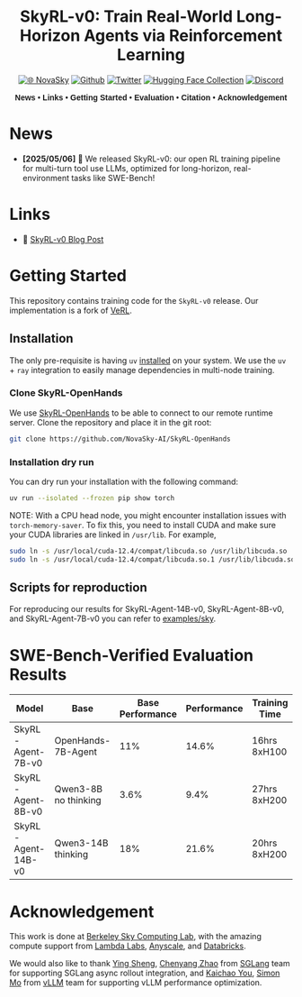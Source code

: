 <div align="center">

# SkyRL-v0: Train Real-World Long-Horizon Agents via Reinforcement Learning

[![🌐 NovaSky](https://img.shields.io/badge/-Visit%20Website-5865F2?style=for-the-badge)](https://novasky-ai.github.io/) [![Github](https://img.shields.io/badge/SkyRL-000000?style=for-the-badge&logo=github&logoColor=000&logoColor=white)](https://github.com/NovaSky-AI/SkyRL) [![Twitter](https://img.shields.io/badge/NovaSky-white?style=for-the-badge&logo=X&logoColor=000&color=000&labelColor=white)](https://x.com/NovaSkyAI) [![Hugging Face Collection](https://img.shields.io/badge/NovaSky-fcd022?style=for-the-badge&logo=huggingface&logoColor=000&labelColor)](https://huggingface.co/NovaSky-AI) [![Discord](https://img.shields.io/badge/NovaSky-5865F2?style=for-the-badge&logo=discord&logoColor=white)](https://discord.gg/RBAjeWSA)




<div align="center" style="font-family: Arial, sans-serif;">
  <p>
    <a href="#news" style="text-decoration: none; font-weight: bold;">News</a> •
    <a href="#links" style="text-decoration: none; font-weight: bold;">Links</a> •
    <a href="#getting-started" style="text-decoration: none; font-weight: bold;">Getting Started</a> •
    <a href="#evaluation" style="text-decoration: none; font-weight: bold;">Evaluation</a> •
    <a href="#citation" style="text-decoration: none; font-weight: bold;">Citation</a> •
    <a href="#acknowledgement" style="text-decoration: none; font-weight: bold;">Acknowledgement</a> 
  </p>
</div>

</div>


# News
- **[2025/05/06]** 🎉 We released SkyRL-v0: our open RL training pipeline for multi-turn tool use LLMs, optimized for long-horizon, real-environment tasks like SWE-Bench!

# Links

- 📜 [SkyRL-v0 Blog Post](https://novasky-ai.notion.site/skyrl-v0)


# Getting Started
This repository contains training code for the `SkyRL-v0` release. Our implementation is a fork of [VeRL](https://github.com/volcengine/verl).

## Installation

The only pre-requisite is having `uv` [installed](https://docs.astral.sh/uv/getting-started/installation) on your system. We use the `uv` + `ray` integration to easily manage dependencies in multi-node training. 

### Clone SkyRL-OpenHands

We use [SkyRL-OpenHands](https://github.com/NovaSky-AI/SkyRL-OpenHands) to be able to connect to our remote runtime server. Clone the repository and place it in the git root:

```bash 
git clone https://github.com/NovaSky-AI/SkyRL-OpenHands
```

### Installation dry run

You can dry run your installation with the following command: 

```bash
uv run --isolated --frozen pip show torch
```

NOTE: With a CPU head node, you might encounter installation issues with `torch-memory-saver`. To fix this, you need to install CUDA and make sure your CUDA libraries are linked in `/usr/lib`. For example, 

```bash
sudo ln -s /usr/local/cuda-12.4/compat/libcuda.so /usr/lib/libcuda.so
sudo ln -s /usr/local/cuda-12.4/compat/libcuda.so.1 /usr/lib/libcuda.so.1
```

## Scripts for reproduction

For reproducing our results for SkyRL-Agent-14B-v0, SkyRL-Agent-8B-v0, and SkyRL-Agent-7B-v0 you can refer to [examples/sky](./examples/sky/README.md).

# SWE-Bench-Verified Evaluation Results

| Model              | Base                 | Base Performance | Performance | Training Time |
|--------------------|----------------------|------------------|-------------|---------------|
| SkyRL-Agent-7B-v0  | OpenHands-7B-Agent   | 11%              | 14.6%       | 16hrs 8xH100  |
| SkyRL-Agent-8B-v0  | Qwen3-8B no thinking | 3.6%             | 9.4%        | 27hrs 8xH200  |
| SkyRL-Agent-14B-v0 | Qwen3-14B thinking   | 18%              | 21.6%       | 20hrs 8xH200  |


# Acknowledgement
This work is done at [Berkeley Sky Computing Lab](https://sky.cs.berkeley.edu/), with the amazing compute support from [Lambda Labs](https://lambdalabs.com/service/gpu-cloud?srsltid=AfmBOop5FnmEFTkavVtdZDsLWvHWNg6peXtat-OXJ9MW5GMNsk756PE5), [Anyscale](https://www.anyscale.com/), and [Databricks](https://www.databricks.com/).

We would also like to thank [Ying Sheng](https://sites.google.com/view/yingsheng/home), [Chenyang Zhao](https://zhaochenyang20.github.io/Chayenne/) from [SGLang](https://github.com/sgl-project/sglang) team for supporting SGLang async rollout integration, and [Kaichao You](https://youkaichao.github.io/research), [Simon Mo](https://github.com/simon-mo) from [vLLM](https://github.com/vllm-project/vllm) team for supporting vLLM performance optimization.

